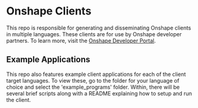 # Onshape Clients

This repo is responsible for generating and disseminating Onshape clients in multiple languages. These clients are for 
use by Onshape developer partners. To learn more, visit the [Onshape Developer Portal](https://dev-portal.onshape.com).

## Example Applications

This repo also features example client applications for each of the client target languages.  To view these, go to the 
folder for your language of choice and select the 'example_programs' folder. Within, there will be several brief scripts
along with a README explaining how to setup and run the client.